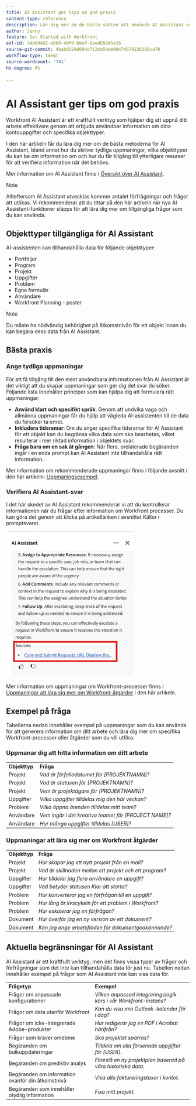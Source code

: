 ```yaml
---
title: AI Assistant ger tips om god praxis
content-type: reference
description: Lär dig mer om de bästa sätten att använda AI Assistant och visa en lista med exempel på uppmaningar.
author: Jenny
feature: Get Started with Workfront
exl-id: 34a60482-e060-49f9-bbaf-8aed85845e26
source-git-commit: 4bab0129d694d7134a5dae90474678226368ca78
workflow-type: tm+mt
source-wordcount: '741'
ht-degree: 0%

---
```


# AI Assistant ger tips om god praxis

Workfront AI Assistant är ett kraftfullt verktyg som hjälper dig att uppnå ditt arbete effektivare genom att erbjuda användbar information om dina kontouppgifter och specifika objekttyper.

I den här artikeln får du lära dig mer om de bästa metoderna för AI Assistant, bland annat hur du skriver tydliga uppmaningar, vilka objekttyper du kan be om information om och hur du får tillgång till ytterligare resurser för att verifiera information när det behövs.

Mer information om AI Assistant finns i [Översikt över AI Assistant](/help/quicksilver/workfront-basics/ai-assistant/ai-assistant-overview.md).

>[!NOTE]
>
>Allteftersom AI Assistant utvecklas kommer antalet förfrågningar och frågor att utökas. Vi rekommenderar att du tittar på den här artikeln när nya AI Assistant-funktioner släpps för att lära dig mer om tillgängliga frågor som du kan använda.


## Objekttyper tillgängliga för AI Assistant

AI-assistenten kan tillhandahålla data för följande objekttyper:

* Portföljer
* Program
* Projekt
* Uppgifter
* Problem
* Egna formulär
* Användare
* Workfront Planning - poster

>[!NOTE]
>
>Du måste ha nödvändig behörighet på åtkomstnivån för ett objekt innan du kan begära dess data från AI Assistant.

## Bästa praxis

### Ange tydliga uppmaningar

För att få tillgång till den mest användbara informationen från AI Assistant är det viktigt att du skapar uppmaningar som ger dig det svar du söker. Följande lista innehåller principer som kan hjälpa dig att formulera rätt uppmaningar:

* **Använd klart och specifikt språk**: Genom att undvika vaga och allmänna uppmaningar får du hjälp att vägleda AI-assistenten till de data du försöker ta emot.
* **Inkludera tidsramar**: Om du anger specifika tidsramar för AI Assistant för ett objekt kan du begränsa vilka data som ska bearbetas, vilket resulterar i mer riktad information i objektets svar.
* **Fråga bara om en sak åt gången**: När flera, orelaterade begäranden ingår i en enda prompt kan AI Assistant inte tillhandahålla rätt information.

Mer information om rekommenderade uppmaningar finns i följande avsnitt i den här artikeln: [Uppmaningsexempel](#prompt-examples).


### Verifiera AI Assistant-svar

I det här skedet av AI Assistant rekommenderar vi att du kontrollerar informationen när du frågar efter information om Workfront processer. Du kan göra det genom att klicka på artikellänken i avsnittet Källor i promptsvaret.

![Källavsnitt](assets/sources-section.png)

Mer information om uppmaningar om Workfront-processer finns i [Uppmaningar att lära sig mer om Workfront-åtgärder](#prompts-to-learn-about-workfront-actions) i den här artikeln.


## Exempel på fråga

Tabellerna nedan innehåller exempel på uppmaningar som du kan använda för att generera information om ditt arbete och lära dig mer om specifika Workfront-processer eller åtgärder som du vill utföra.

### Uppmanar dig att hitta information om ditt arbete

<table>
    <tr>
        <td><b>Objekttyp</b></td>
        <td><b>Fråga</b></td>
    </tr>
        <tr>
        <td>Projekt</td>
        <td><em>Vad är förfallodatumet för [PROJEKTNAMN]?</em>
        </td>
    </tr>
    <tr>
        <td>Projekt</td>
        <td><em>Vad är statusen för [PROJEKTNAMN]?</em>
        </td>
    </tr>
    <tr>
        <td>Projekt </td>
        <td><em>Vem är projektägare för [PROJEKTNAMN]?</em></td>
    </tr>
    <tr>
        <td>Uppgifter</td>
        <td><em>Vilka uppgifter tilldelas mig den här veckan?</em></td>
    </tr>
       <tr>
        <td>Problem </td>
        <td><em>Vilka öppna ärenden tilldelas mitt team?</em></td>
           <tr>
        <td>Användare</td>
        <td><em>Vem ingår i det kreativa teamet för [PROJECT NAME]?</em></td>
    </tr>
           <tr>
        <td>Användare </td>
        <td><em>Hur många uppgifter tilldelas [USER]?</em></td>
    </tr>
   </table>


### Uppmaningar att lära sig mer om Workfront åtgärder

<table>
    <tr>
        <td><b>Objekttyp</b></td>
        <td><b>Fråga</b></td>
    </tr>
    <tr>
        <td>Projekt</td>
        <td><em>Hur skapar jag ett nytt projekt från en mall?</em>
        </td>
    </tr>
    <tr>
        <td>Projekt </td>
        <td><em>Vad är skillnaden mellan ett projekt och ett program?</em></td>
    </tr>
    <tr>
        <td>Uppgifter</td>
        <td><em>Hur tilldelar jag flera användare en uppgift?</em></td>
    </tr>
       <tr>
        <td>Uppgifter</td>
        <td><em>Vad betyder statusen Klar att starta?</em></td>
    </tr>
       <tr>
        <td>Problem </td>
        <td><em>Hur konverterar jag en förfrågan till en uppgift?</em></td>
    </tr>
           <tr>
        <td>Problem </td>
        <td><em>Hur lång är livscykeln för ett problem i Workfront?</em></td>
    </tr>
        </tr>
           <tr>
        <td>Problem </td>
        <td><em>Hur eskalerar jag en förfrågan?</em></td>
    </tr>
           <tr>
        <td>Dokument</td>
        <td><em>Hur överför jag en ny version av ett dokument?</em></td>
    </tr>
           <tr>
        <td>Dokument </td>
        <td><em>Kan jag ange arbetsflöden för dokumentgodkännande?</em></td>
    </tr>
   </table>


## Aktuella begränsningar för AI Assistant

AI Assistant är ett kraftfullt verktyg, men det finns vissa typer av frågor och förfrågningar som det inte kan tillhandahålla data för just nu. Tabellen nedan innehåller exempel på frågor som AI Assistant inte kan visa data för.

<table>
    <tr>
        <td><b>Frågetyp</b></td>
        <td><b>Exempel</b></td>
    </tr>
    <tr>
        <td>Frågor om anpassade konfigurationer</td>
        <td><em>Vilken anpassad integreringslogik körs i vår Workfront-instans?</em>
        </td>
    </tr>
    <tr>
        <td>Frågor om data utanför Workfront </td>
        <td><em>Kan du visa min Outlook-kalender för i dag?</em></td>
    </tr>
             <tr>
        <td>Frågor om icke-integrerade Adobe-produkter </td>
        <td><em>Hur redigerar jag en PDF i Acrobat härifrån?</em></td>
         <tr>
        <td>Frågor som kräver omdöme</td>
        <td><em>Ska projektet spärras?</em></td>
    </tr>
    </tr>
       <tr>
        <td>Begäranden om bulkuppdateringar</td>
        <td><em>Tilldela om alla försenade uppgifter för [USER].</em></td>
    </tr>
       <tr>
        <td>Begäranden om prediktiv analys</td>
        <td><em>Föreslå en ny projektplan baserad på våra historiska data.</em></td>
    </tr>
           <tr>
        <td>Begäranden om information ovanför din åtkomstnivå</td>
        <td><em>Visa alla faktureringstaxor i kontot.</em></td>
    </tr>
           <tr>
        <td>Begäranden som innehåller otydlig information </td>
        <td><em>Fixa mitt projekt.</em></td>
    </tr>
   </table>
